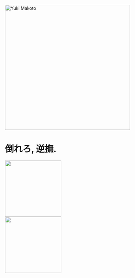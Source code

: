 <div style="display: inline_block">
  <img width="400px"align="center" alt="Yuki Makoto" src="https://pa1.aminoapps.com/6743/1cd54752d7df691b91aee6227263184127d15d90_00.gif"
</div>

<h1> 倒れろ, 逆撫.</h1>

<div>
  <a href="https://github.com/luqinhasdev">
  <img height="180em" src="https://github-readme-stats.vercel.app/api?username=lucasweidmann008&show_icons=true&theme=dark"> <br>
  <img height="180em" src="https://github-readme-stats.vercel.app/api/top-langs/?username=lucasweidmann008&layout=compact&show_icons=true&theme=dark">
</div>
